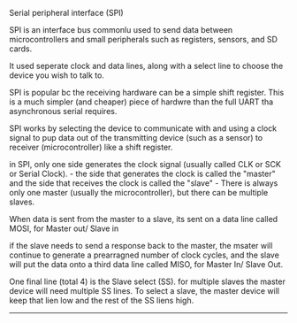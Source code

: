 Serial peripheral interface (SPI)

SPI is an interface bus commonlu used to send data between microcontrollers and small peripherals such as registers, sensors, and SD cards.

It used seperate clock and data lines, along with a select line to choose the device you wish to talk to.

SPI is popular bc the receiving hardware can be a simple shift register. This is a much simpler (and cheaper) piece of hardwre than the full UART tha asynchronous serial requires.


SPI works by selecting the device to communicate with and using a clock signal to pup data out of the transmitting device (such as a sensor) to receiver (microcontroller) like a shift register.

in SPI, only one side generates the clock signal (usually called CLK or SCK or Serial Clock).
    - the side that generates the clock is called the "master" and the side that receives the clock is called the "slave"
    - There is always only one master (usually the microcontroller), but there can be multiple slaves.

When data is sent from the master to a slave, its sent on a data line called MOSI, for Master out/ Slave in

if the slave needs to send a response back to the master, the msater will continue to generate a prearragned number of clock cycles, and the slave will put the data onto a third data line called MISO, for Master In/ Slave Out.

One final line (total 4) is the Slave select (SS). for multiple slaves the master device will need multiple SS lines. To select a slave, the master device will keep that lien low and the rest of the SS liens high.

----
